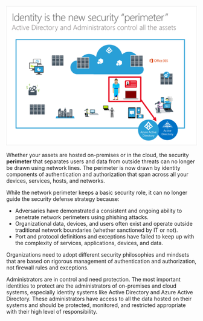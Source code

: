 ![Identity is the new security perimeter](../media/identity-new-security-perimeter.png)

Whether your assets are hosted on-premises or in the cloud, the security **perimeter** that separates users and data from outside threats can no longer be drawn using network lines. The perimeter is now drawn by identity components of authentication and authorization that span across all your devices, services, hosts, and networks.

While the network perimeter keeps a basic security role, it can no longer guide the security defense strategy because:

- Adversaries have demonstrated a consistent and ongoing ability to penetrate network perimeters using phishing attacks.
- Organizational data, devices, and users often exist and operate outside traditional network boundaries (whether sanctioned by IT or not).
- Port and protocol definitions and exceptions have failed to keep up with the complexity of services, applications, devices, and data.

Organizations need to adopt different security philosophies and mindsets that are based on rigorous management of authentication and authorization, not firewall rules and exceptions.

Administrators are in control and need protection. The most important identities to protect are the administrators of on-premises and cloud systems, especially identity systems like Active Directory and Azure Active Directory. These administrators have access to all the data hosted on their systems and should be protected, monitored, and restricted appropriate with their high level of responsibility.
